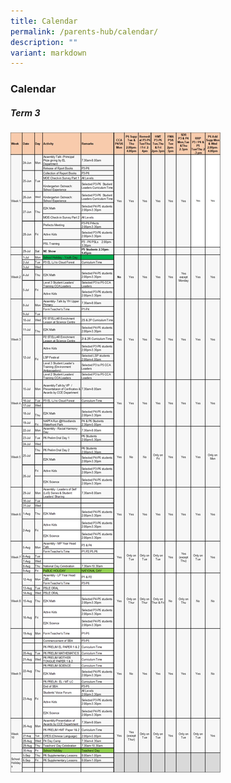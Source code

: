 ```yaml
---
title: Calendar
permalink: /parents-hub/calendar/
description: ""
variant: markdown
---
```

### Calendar
##### Term 3 
![](/images/Calendar_of_Events.jpg)